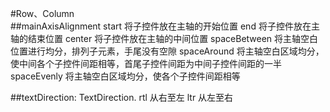 #Row、Column  
##mainAxisAlignment
start 将子控件放在主轴的开始位置
end 将子控件放在主轴的结束位置
center 将子控件放在主轴的中间位置
spaceBetween 将主轴空白位置进行均分，排列子元素，手尾没有空隙
spaceAround 将主轴空白区域均分，使中间各个子控件间距相等，首尾子控件间距为中间子控件间距的一半
spaceEvenly 将主轴空白区域均分，使各个子控件间距相等

##textDirection: TextDirection.
rtl 从右至左
ltr 从左至右
